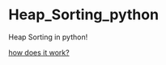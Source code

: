# Heap_Sorting_python

Heap Sorting in python!

[how does it work?](https://github.com/Bu64p/Heap_Sorting/blob/main/README.md#how-does-it-work)
